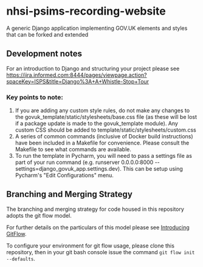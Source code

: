 # nhsi-psims-recording-website
A generic Django application implementing GOV.UK elements and styles that can be forked and extended

## Development notes

For an introduction to Django and structuring your project please see https://jira.informed.com:8444/pages/viewpage.action?spaceKey=ISPS&title=Django%3A+A+Whistle-Stop+Tour

### Key points to note:

1. If you are adding any custom style rules, do not make any changes to the govuk_template/static/stylesheets/base.css file
(as these will be lost if a package update is made to the govuk_template module). Any custom CSS should be added to template/static/stylesheets/custom.css
1. A series of common commands (inclusive of Docker build instructions) have been included in a Makefile for convenience.
Please consult the Makefile to see what commands are available.
1. To run the template in Pycharm, you will need to pass a settings file as part of your run command
(e.g. runserver 0.0.0.0:8000 --settings=django_govuk_app.settings.dev). This can be setup using Pycharm's "Edit Configurations" menu.

## Branching and Merging Strategy

The branching and merging strategy for code housed in this repository adopts the git flow model. 

For further details on the particulars of this model please see [Introducing GitFlow](https://datasift.github.io/gitflow/IntroducingGitFlow.html).

To configure your environment for git flow usage, please clone this repository, then in your git bash console issue the command `git flow init --defaults`.